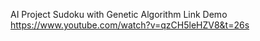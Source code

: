 AI Project
Sudoku with Genetic Algorithm
Link Demo
https://www.youtube.com/watch?v=qzCH5leHZV8&t=26s
